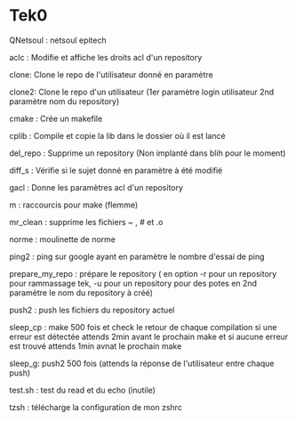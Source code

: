 Tek0
====

QNetsoul : netsoul epitech

aclc : Modifie et affiche les droits acl d'un repository

clone: Clone le repo de l'utilisateur donné en paramètre

clone2: Clone le repo d'un utilisateur (1er paramètre login utilisateur 2nd paramètre nom du repository)

cmake : Crée un makefile

cplib : Compile et copie la lib dans le dossier où il est lancé

del_repo : Supprime un repository (Non implanté dans blih pour le moment)

diff_s : Vérifie si le sujet donné en paramètre à été modifié

gacl : Donne les paramètres acl d'un repository

m : raccourcis pour make (flemme)

mr_clean : supprime les fichiers ~ , # et .o

norme : moulinette de norme

ping2 : ping sur google ayant en paramètre le nombre d'essai de ping

prepare_my_repo : prépare le repository ( en option -r pour un repository pour rammassage tek, -u pour un repository pour des potes en 2nd paramètre le nom du repository à créé)

push2 : push les fichiers du repository actuel

sleep_cp : make 500 fois et check le retour de chaque compilation si une erreur est détectée attends 2min avant le prochain make et si aucune erreur est trouvé attends 1min avnat le prochain make

sleep_g: push2 500 fois (attends la réponse de l'utilisateur entre chaque push)

test.sh : test du read et du echo (inutile)

tzsh : télécharge la configuration de mon zshrc

